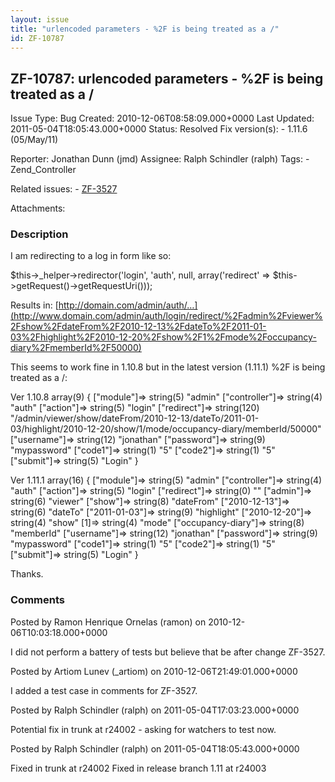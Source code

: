 ```yaml
---
layout: issue
title: "urlencoded parameters - %2F is being treated as a /"
id: ZF-10787
---
```


ZF-10787: urlencoded parameters - %2F is being treated as a /
-------------------------------------------------------------

 Issue Type: Bug Created: 2010-12-06T08:58:09.000+0000 Last Updated: 2011-05-04T18:05:43.000+0000 Status: Resolved Fix version(s): - 1.11.6 (05/May/11)
 
 Reporter:  Jonathan Dunn (jmd)  Assignee:  Ralph Schindler (ralph)  Tags: - Zend\_Controller
 
 Related issues: - [ZF-3527](/issues/browse/ZF-3527)
 
 Attachments: 
### Description

I am redirecting to a log in form like so:

$this->\_helper->redirector('login', 'auth', null, array('redirect' => $this->getRequest()->getRequestUri()));

Results in: [http://domain.com/admin/auth/…](http://www.domain.com/admin/auth/login/redirect/%2Fadmin%2Fviewer%2Fshow%2FdateFrom%2F2010-12-13%2FdateTo%2F2011-01-03%2Fhighlight%2F2010-12-20%2Fshow%2F1%2Fmode%2Foccupancy-diary%2FmemberId%2F50000)

This seems to work fine in 1.10.8 but in the latest version (1.11.1) %2F is being treated as a /:

Ver 1.10.8 array(9) { ["module"]=> string(5) "admin" ["controller"]=> string(4) "auth" ["action"]=> string(5) "login" ["redirect"]=> string(120) "/admin/viewer/show/dateFrom/2010-12-13/dateTo/2011-01-03/highlight/2010-12-20/show/1/mode/occupancy-diary/memberId/50000" ["username"]=> string(12) "jonathan" ["password"]=> string(9) "mypassword" ["code1"]=> string(1) "5" ["code2"]=> string(1) "5" ["submit"]=> string(5) "Login" }

Ver 1.11.1 array(16) { ["module"]=> string(5) "admin" ["controller"]=> string(4) "auth" ["action"]=> string(5) "login" ["redirect"]=> string(0) "" ["admin"]=> string(6) "viewer" ["show"]=> string(8) "dateFrom" ["2010-12-13"]=> string(6) "dateTo" ["2011-01-03"]=> string(9) "highlight" ["2010-12-20"]=> string(4) "show" [1]=> string(4) "mode" ["occupancy-diary"]=> string(8) "memberId" ["username"]=> string(12) "jonathan" ["password"]=> string(9) "mypassword" ["code1"]=> string(1) "5" ["code2"]=> string(1) "5" ["submit"]=> string(5) "Login" }

Thanks.

 

 

### Comments

Posted by Ramon Henrique Ornelas (ramon) on 2010-12-06T10:03:18.000+0000

I did not perform a battery of tests but believe that be after change ZF-3527.

 

 

Posted by Artiom Lunev (\_artiom) on 2010-12-06T21:49:01.000+0000

I added a test case in comments for ZF-3527.

 

 

Posted by Ralph Schindler (ralph) on 2011-05-04T17:03:23.000+0000

Potential fix in trunk at r24002 - asking for watchers to test now.

 

 

Posted by Ralph Schindler (ralph) on 2011-05-04T18:05:43.000+0000

Fixed in trunk at r24002 Fixed in release branch 1.11 at r24003

 

 